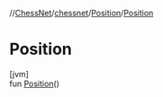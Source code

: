 //[ChessNet](../../../index.md)/[chessnet](../index.md)/[Position](index.md)/[Position](-position.md)

# Position

[jvm]\
fun [Position](-position.md)()
